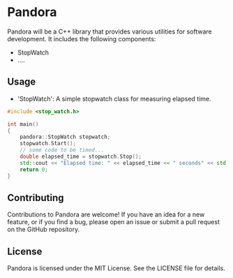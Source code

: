 # Pandora
Pandora will be a C++ library that provides various utilities for software development. 
It includes the following components:
* StopWatch
* ....

## Usage
* 'StopWatch': A simple stopwatch class for measuring elapsed time.

```c++
#include <stop_watch.h>

int main()
{
    pandora::StopWatch stopwatch;
    stopwatch.Start();
    // some code to be timed...
    double elapsed_time = stopwatch.Stop();
    std::cout << "Elapsed time: " << elapsed_time << " seconds" << std::endl;
    return 0;
}


```

## Contributing
Contributions to Pandora are welcome! If you have an idea for a new feature, or if you find a bug, please open an issue or submit a pull request on the GitHub repository.

## License
Pandora is licensed under the MIT License. See the LICENSE file for details.